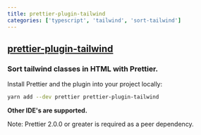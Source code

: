 ```yaml
---
title: prettier-plugin-tailwind
categories: ['typescript', 'tailwind', 'sort-tailwind']
---
```

## [prettier-plugin-tailwind](https://github.com/tqwewe/prettier-plugin-tailwind)

### Sort tailwind classes in HTML with Prettier.


Install Prettier and the plugin into your project locally:

```bash
yarn add --dev prettier prettier-plugin-tailwind
```

**Other IDE's are supported.**

Note: Prettier 2.0.0 or greater is required as a peer dependency.
